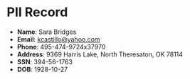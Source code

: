 # PII Record
- **Name**: Sara Bridges
- **Email**: kcastillo@yahoo.com
- **Phone**: 495-474-9724x37970
- **Address**: 9369 Harris Lake, North Theresaton, OK 78114
- **SSN**: 394-56-1763
- **DOB**: 1928-10-27
